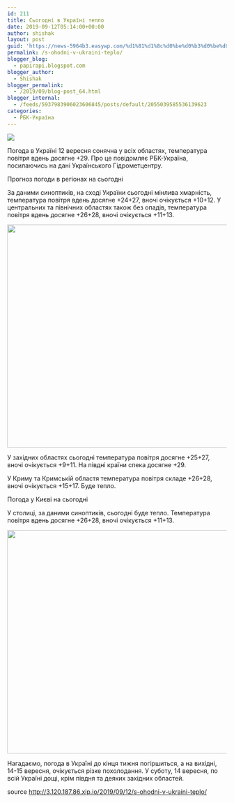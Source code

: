 ```yaml
---
id: 211
title: Сьогодні в Україні тепло
date: 2019-09-12T05:14:00+00:00
author: shishak
layout: post
guid: 'https://news-5964b3.easywp.com/%d1%81%d1%8c%d0%be%d0%b3%d0%be%d0%b4%d0%bd%d1%96-%d0%b2-%d1%83%d0%ba%d1%80%d0%b0%d1%97%d0%bd%d1%96-%d1%82%d0%b5%d0%bf%d0%bb%d0%be/'
permalink: /s-ohodni-v-ukraini-teplo/
blogger_blog:
  - papirapi.blogspot.com
blogger_author:
  - Shishak
blogger_permalink:
  - /2019/09/blog-post_64.html
blogger_internal:
  - /feeds/5937983906023606845/posts/default/2055039585536139623
categories:
  - РБК-Україна
---
```

![](https://www.rbc.ua/static/img/i/m/img_0124_id47389_650x410_1_650x410_1_650x410_2_650x410.jpg)

Погода в Україні 12 вересня сонячна у всіх областях, температура повітря вдень досягне +29. Про це повідомляє РБК-Україна, посилаючись на дані Українського Гідрометцентру.

Прогноз погоди в регіонах на сьогодні

За даними синоптиків, на сході України сьогодні мінлива хмарність, температура повітря вдень досягне +24+27, вночі очікується +10+12. У центральних та північних областях також без опадів, температура повітря вдень досягне +26+28, вночі очікується +11+13.

<img height="511" src="http://papirapi.blogspot.com/static/ckef/img/Screenshot_1085.png" width="774" /> 

У західних областях сьогодні температура повітря досягне +25+27, вночі очікується +9+11. На півдні країни спека досягне +29.

У Криму та Кримській областя температура повітря складе +26+28, вночі очікується +15+17. Буде тепло.

Погода у Києві на сьогодні

У столиці, за даними синоптиків, сьогодні буде тепло. Температура повітря вдень досягне +26+28, вночі очікується +11+13.

<img height="512" src="http://papirapi.blogspot.com/static/ckef/img/Screenshot_1086.png" width="780" /> 

Нагадаємо, погода в Україні до кінця тижня погіршиться, а на вихідні, 14-15 вересня, очікується різке похолодання. У суботу, 14 вересня, по всій Україні дощі, крім півдня та деяких західних областей.

source <http://3.120.187.86.xip.io/2019/09/12/s-ohodni-v-ukraini-teplo/>
